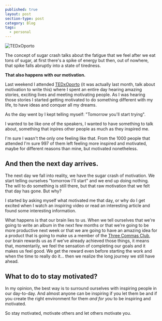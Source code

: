 ```yaml
---
published: true
layout: post
section-type: post
category: Blog
tags:
  - personal
---
```

![TEDxOporto](https://lh3.googleusercontent.com/1M3m5bJX_cKveN1QPHEWJ8pDwkJQGr18LpOGrBDLtYb6nsVgRHzxAL1-a_gC0zrpOtQf4LAYy1g8qGFMdIJLXK9JfcJEJ3ywaUoBiexUGAR_C9ta7000GgO2Sslw3ETWyQdFPFzm1exT41T34UBCFmCNfHsXRwPhiiqxOjauM3JRehLoPYCT240EFIuExl0pCo7hZHItjZ4ox_9_1gTSrUMaXdpDZvxS93OGbNawJ6TBgHpi6P_ui5b8eIguOUMokL8Z9lKKxYXyyKT0iszNzGlnNSxLMBxcUaAnGeKLQ4lZZNZKLZ-zR1nuhrEZ_vLmFrKU354XYlHlYAL0UTklF8qpfT_hR0IW6qOGwN82XE6aVXgx_NKHPFrxHR058FyVeGGtYVBR81trfG4AirTt5OW3S1ZeLFmNSAiVAPU8O_5bY_IPQXSJXTTajua2gRh8FAD2z2bENQ6OwwyenAnz4frnHvQsluUJJzsKflFK6TbdgY0U0I9pQF8z3_pRpYZ2yE2tSoiaBPwou8EFm7XA4esRBA_m_BDZOZvRZLxulbift46ttLv0p8hTXZfD-rnQGv2a_5aAl4myKzSOKZ2ptXKYv8Hsz1kp=w1177-h662-no)

The concept of sugar crash talks about the fatigue that we feel after we eat tons of sugar, at first there's a spike of energy but then, out of nowhere, that spike falls abruptly into a state of tiredness.

**That also happens with our motivation.**

Last weekend I attended [TEDxOporto](tedxoporto.com/2016/ "TEDxOporto Website") (it was actually last month, talk about motivation to write this) where I spent an entire day hearing amazing stories, exciting lives and meeting motivating people.
As I was hearing those stories I started getting motivated to do something different with my life, to have ideas and conquer all my dreams.

As the day went by I kept telling myself: "Tomorrow you'll start trying".

I wanted to be like one of the speakers, I wanted to have something to talk about, something that inpires other people as much as they inspired me.

I'm sure I wasn't the only one feeling like that. From the 1000 people that attended I'm sure 997 of them left feeling more inspired and motivated, maybe for different reasons than mine, but motivated nonetheless.

## And then the next day arrives.

The next day we fall into reality, we have the sugar crash of motivation. We start telling ourselves "tomorrow I'll start" and we end up doing nothing. The will to do something is still there, but that raw motivation that we felt that day has gone. But why?

I started by asking myself what motivated me that day, or why do I get excited when I watch an inspiring video or read an interesting article and found some interesting information.

What happens is that our brain lies to us. When we tell ourselves that we're going to write an album in the next few months or that we're going to be more productive next week or that we are going to have an amazing idea for a product that is going to make us a member of the [Three Commas Club](http://svdictionary.com/words/three-commas-club), our brain rewards us as if we've already achieved those things, it means that, momentarily, we feel the sensation of completing our goals and it makes us feel good. We get the reward even before starting the work and when the time to really do it... then we realize the long journey we still have ahead.

## What to do to stay motivated?

In my opinion, the best way is to surround ourselves with inspiring people in our day-to-day. And almost anyone can be inspiring if you let them be and if you create the right environment for them _and for you_ to be inspiring and motivated. 

So stay motivated, motivate others and let others motivate you.
